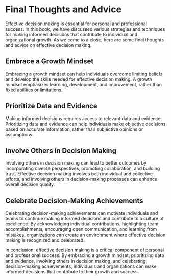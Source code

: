 Final Thoughts and Advice
=================================================

Effective decision making is essential for personal and professional success. In this book, we have discussed various strategies and techniques for making informed decisions that contribute to individual and organizational growth. As we come to a close, here are some final thoughts and advice on effective decision making.

Embrace a Growth Mindset
------------------------

Embracing a growth mindset can help individuals overcome limiting beliefs and develop the skills needed for effective decision making. A growth mindset emphasizes learning, development, and improvement, rather than fixed abilities or limitations.

Prioritize Data and Evidence
----------------------------

Making informed decisions requires access to relevant data and evidence. Prioritizing data and evidence can help individuals make objective decisions based on accurate information, rather than subjective opinions or assumptions.

Involve Others in Decision Making
---------------------------------

Involving others in decision making can lead to better outcomes by incorporating diverse perspectives, promoting collaboration, and building trust. Effective decision making involves both individual and collective efforts, and involving others in decision-making processes can enhance overall decision quality.

Celebrate Decision-Making Achievements
--------------------------------------

Celebrating decision-making achievements can motivate individuals and teams to continue making informed decisions and contribute to a culture of excellence. By acknowledging individual contributions, highlighting team accomplishments, encouraging open communication, and learning from mistakes, organizations can create an environment where effective decision making is recognized and celebrated.

In conclusion, effective decision making is a critical component of personal and professional success. By embracing a growth mindset, prioritizing data and evidence, involving others in decision making, and celebrating decision-making achievements, individuals and organizations can make informed decisions that contribute to their growth and success.
